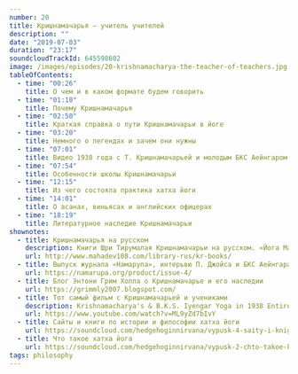 ```yaml
---
number: 20
title: Кришнамачарья — учитель учителей
description: ""
date: "2019-07-03"
duration: "23:17"
soundcloudTrackId: 645598602
image: /images/episodes/20-krishnamacharya-the-teacher-of-teachers.jpg
tableOfContents:
  - time: "00:26"
    title: О чем и в каком формате будем говорить
  - time: "01:10"
    title: Почему Кришнамачарья
  - time: "02:50"
    title: Краткая справка о пути Кришнамачарьи в йоге
  - time: "03:20"
    title: Немного о легендах и зачем они нужны
  - time: "07:01"
    title: Видео 1938 года с Т. Кришнамачарьей и молодым БКС Аейнгаром
  - time: "07:54"
    title: Особенности школы Кришнамачарьи
  - time: "12:15"
    title: Из чего состояла практика хатха йоги
  - time: "14:01"
    title: О асанах, виньясах и английских офицерах
  - time: "18:19"
    title: Литературное наследие Кришнамачарьи
shownotes:
  - title: Кришнамачарья на русском
    description: Книги Шри Тирумалая Кришнамачарьи на русском. «Йога Макаранда» (1934), «Йогасанагалу» (1941), «Йога-Рахасья» (1965)
    url: http://www.mahadev108.com/library-rus/kr-books/
  - title: Выпуск журнала «Намарупа», интерьвю П. Джойса и БКС Аейнгара
    url: https://namarupa.org/product/issue-4/
  - title: Блог Энтони Грим Холла о Кришнамачарье и его наследии
    url: https://grimmly2007.blogspot.com/
  - title: Тот самый фильм с Кришнамачарьей и учениками
    description: Krishnamacharya's & B.K.S. Iyengar Yoga in 1938 Entire 45 minute silent news reel.
    url: https://www.youtube.com/watch?v=ML9yZd7bIvY
  - title: Сайты и книги по истории и философии хатха йоги
    url: https://soundcloud.com/hedgehoginnirvana/vypusk-4-saity-i-knigi-po-filosofii-i-istorii-khatkha-iogi
  - title: Что такое хатха йога
    url: https://soundcloud.com/hedgehoginnirvana/vypusk-2-chto-takoe-khatkha-ioga
tags: philosophy
---
```

